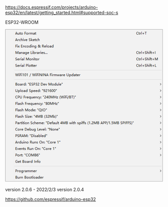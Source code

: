 

https://docs.espressif.com/projects/arduino-esp32/en/latest/getting_started.html#supported-soc-s

ESP32-WROOM


![](52-27-16-05-01-2023.png)


version 2.0.6 - 2022/2/3
version 2.0.4

https://github.com/espressif/arduino-esp32